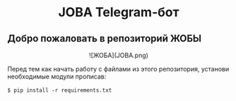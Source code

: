 # <p align="center"> JOBA Telegram-бот
## Добро пожаловать в репозиторий ЖОБЫ
  
  <p align="center"> ![ЖОБА](JOBA.png)
  
Перед тем как начать работу с файлами из этого репозитория,
установи необходимые модули прописав: 
```
$ pip install -r requirements.txt
```

